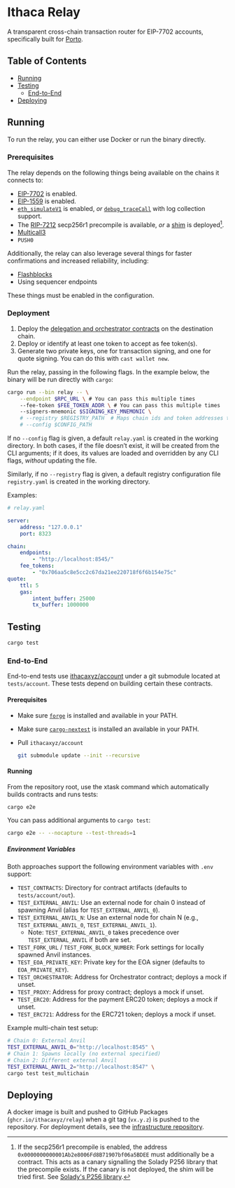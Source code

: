 # Ithaca Relay

A transparent cross-chain transaction router for EIP-7702 accounts, specifically built for [Porto](https://github.com/ithacaxyz/porto).

## Table of Contents

- [Running](#running)
- [Testing](#testing)
    - [End-to-End](#end-to-end)
- [Deploying](#deploying)

## Running

To run the relay, you can either use Docker or run the binary directly.

### Prerequisites

The relay depends on the following things being available on the chains it connects to:

- [EIP-7702](https://eips.ethereum.org/EIPS/eip-7702) is enabled.
- [EIP-1559](https://eips.ethereum.org/EIPS/eip-1559) is enabled.
- [`eth_simulateV1`](https://geth.ethereum.org/docs/interacting-with-geth/rpc/ns-eth#eth-simulate-v1) is enabled, *or* [`debug_traceCall`](https://geth.ethereum.org/docs/interacting-with-geth/rpc/ns-debug#debugtracecall) with log collection support.
- The [RIP-7212](https://github.com/ethereum/RIPs/blob/master/RIPS/rip-7212.md) secp256r1 precompile is available, *or* a [shim](https://vectorized.github.io/solady/#/utils/p256?id=p256) is deployed[^1].
- [Multicall3](https://www.multicall3.com/)
- `PUSH0`

Additionally, the relay can also leverage several things for faster confirmations and increased reliability, including:

- [Flashblocks](https://docs.base.org/base-chain/flashblocks/apps)
- Using sequencer endpoints

These things must be enabled in the configuration.

[^1]: If the secp256r1 precompile is enabled, the address `0x0000000000001Ab2e8006Fd8B71907bf06a5BDEE` must additionally be a contract. This acts as a canary signalling the Solady P256 library that the precompile exists. If the canary is not deployed, the shim will be tried first. See [Solady's P256 library](https://github.com/Vectorized/solady/blob/a096f4fb0f65d1c6d6677ea6b13e9d41cb0bf798/src/utils/P256.sol#L19-L25).

### Deployment

1. Deploy the [delegation and orchestrator contracts](https://github.com/ithacaxyz/account) on the destination chain.
1. Deploy or identify at least one token to accept as fee token(s).
1. Generate two private keys, one for transaction signing, and one for quote signing. You can do this with `cast wallet new`.

Run the relay, passing in the following flags. In the example below, the binary will be run directly with `cargo`:

```sh
cargo run --bin relay -- \
    --endpoint $RPC_URL \ # You can pass this multiple times
    --fee-token $FEE_TOKEN_ADDR \ # You can pass this multiple times
    --signers-mnemonic $SIGNING_KEY_MNEMONIC \
    # --registry $REGISTRY_PATH  # Maps chain ids and token addresses to coins (eg. ETH, USDC, USDT).
    # --config $CONFIG_PATH
```

If no `--config` flag is given, a default `relay.yaml` is created in the working directory. In both cases, if the file doesn’t exist, it will be created from the CLI arguments; if it does, its values are loaded and overridden by any CLI flags, *without* updating the file.

Similarly, if no `--registry` flag is given, a default registry configuration file `registry.yaml` is created in the working directory.

Examples:

```yaml
# relay.yaml

server:
    address: "127.0.0.1"
    port: 8323

chain:
    endpoints:
        - "http://localhost:8545/"
    fee_tokens:
        - "0x706aa5c8e5cc2c67da21ee220718f6f6b154e75c"
quote:
    ttl: 5
    gas:
        intent_buffer: 25000
        tx_buffer: 1000000
```

## Testing

```sh
cargo test
```

### End-to-End

End-to-end tests use [ithacaxyz/account](https://github.com/ithacaxyz/account) under a git submodule located at `tests/account`. These tests depend on building certain these contracts.

#### Prerequisites

- Make sure [`forge`](https://getfoundry.sh/) is installed and available in your PATH.
- Make sure [`cargo-nextest`](https://nextest.rs) is installed an available in your PATH.
- Pull `ithacaxyz/account`

   ```bash
   git submodule update --init --recursive
   ```

#### Running

From the repository root, use the xtask command which automatically builds contracts and runs tests:

```bash
cargo e2e
```

You can pass additional arguments to `cargo test`:

```bash
cargo e2e -- --nocapture --test-threads=1
```

##### Environment Variables

Both approaches support the following environment variables with `.env` support:
- `TEST_CONTRACTS`: Directory for contract artifacts (defaults to `tests/account/out`).
- `TEST_EXTERNAL_ANVIL`: Use an external node for chain 0 instead of spawning Anvil (alias for `TEST_EXTERNAL_ANVIL_0`).
- `TEST_EXTERNAL_ANVIL_N`: Use an external node for chain N (e.g., `TEST_EXTERNAL_ANVIL_0`, `TEST_EXTERNAL_ANVIL_1`).
  - Note: `TEST_EXTERNAL_ANVIL_0` takes precedence over `TEST_EXTERNAL_ANVIL` if both are set.
- `TEST_FORK_URL` / `TEST_FORK_BLOCK_NUMBER`: Fork settings for locally spawned Anvil instances.
- `TEST_EOA_PRIVATE_KEY`: Private key for the EOA signer (defaults to `EOA_PRIVATE_KEY`).
- `TEST_ORCHESTRATOR`: Address for Orchestrator contract; deploys a mock if unset.
- `TEST_PROXY`: Address for proxy contract; deploys a mock if unset.
- `TEST_ERC20`: Address for the payment ERC20 token; deploys a mock if unset.
- `TEST_ERC721`: Address for the ERC721 token; deploys a mock if unset.

Example multi-chain test setup:
```bash
# Chain 0: External Anvil
TEST_EXTERNAL_ANVIL_0="http://localhost:8545" \
# Chain 1: Spawns locally (no external specified)
# Chain 2: Different external Anvil
TEST_EXTERNAL_ANVIL_2="http://localhost:8547" \
cargo test test_multichain
```

## Deploying

A docker image is built and pushed to GitHub Packages (`ghcr.io/ithacaxyz/relay`) when a git tag (`vx.y.z`) is pushed to the repository. For deployment details, see the [infrastructure repository](https://github.com/ithacaxyz/infrastructure).
